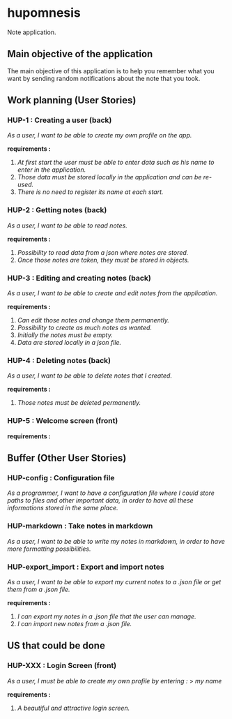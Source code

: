 # hupomnesis

Note application.

## Main objective of the application

The main objective of this application is to help you remember what you want by sending random notifications about the note that you took.

## Work planning (User Stories)
### HUP-1 : Creating a user (back)
_As a user, I want to be able to create my own profile on the app._

__requirements :__ 
1. _At first start the user must be able to enter data such as his name to enter in the application._
2. _Those data must be stored locally in the application and can be re-used._
3. _There is no need to register its name at each start._

### HUP-2 : Getting notes (back)
_As a user, I want to be able to read notes._

__requirements :__ 
1. _Possibility to read data from a json where notes are stored._
2. _Once those notes are taken, they must be stored in objects._

### HUP-3 : Editing and creating notes (back)
_As a user, I want to be able to create and edit notes from the application._

__requirements :__
1. _Can edit those notes and change them permanently._
2. _Possibility to create as much notes as wanted._
3. _Initially the notes must be empty._
4. _Data are stored locally in a json file._

### HUP-4 : Deleting notes (back)
_As a user, I want to be able to delete notes that I created._

__requirements :__
1. _Those notes must be deleted permanently._

### HUP-5 : Welcome screen (front)
__requirements :__

## Buffer (Other User Stories)
### HUP-config : Configuration file
_As a programmer, I want to have a configuration file where I could store paths to files and other important data, in order to have all these informations stored in the same place._

### HUP-markdown : Take notes in markdown
_As a user, I want to be able to write my notes in markdown, in order to have more formatting possibilities._

### HUP-export_import : Export and import notes
_As a user, I want to be able to export my current notes to a .json file or get them from a .json file._

__requirements :__
1. _I can export my notes in a .json file that the user can manage._
1. _I can import new notes from a .json file._

## US that could be done
### HUP-XXX : Login Screen (front) 
_As a user, I must be able to create my own profile by entering :_
    > _my name_

__requirements :__
1. _A beautiful and attractive login screen._